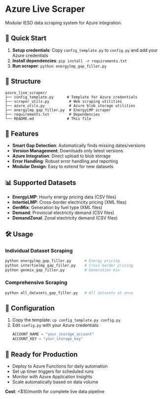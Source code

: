 # Azure Live Scraper

Modular IESO data scraping system for Azure integration.

## 🚀 Quick Start

1. **Setup credentials**: Copy `config_template.py` to `config.py` and add your Azure credentials
2. **Install dependencies**: `pip install -r requirements.txt`
3. **Run scraper**: `python energylmp_gap_filler.py`

## 📁 Structure

```
azure_live_scraper/
├── config_template.py      # Template for Azure credentials
├── scraper_utils.py         # Web scraping utilities
├── azure_utils.py           # Azure blob storage utilities
├── energylmp_gap_filler.py  # EnergyLMP scraper
├── requirements.txt         # Dependencies
└── README.md               # This file
```

## 🎯 Features

- **Smart Gap Detection**: Automatically finds missing dates/versions
- **Version Management**: Downloads only latest versions
- **Azure Integration**: Direct upload to blob storage
- **Error Handling**: Robust error handling and reporting
- **Modular Design**: Easy to extend for new datasets

## 📊 Supported Datasets

- **EnergyLMP**: Hourly energy pricing data (CSV files)
- **IntertieLMP**: Cross-border electricity pricing (XML files)
- **GenMix**: Generation by fuel type (XML files)
- **Demand**: Provincial electricity demand (CSV files)
- **DemandZonal**: Zonal electricity demand (CSV files)

## 🛠️ Usage

### Individual Dataset Scraping
```bash
python energylmp_gap_filler.py      # Energy pricing
python intertielmp_gap_filler.py    # Cross-border pricing
python genmix_gap_filler.py         # Generation mix
```

### Comprehensive Scraping
```bash
python all_datasets_gap_filler.py   # All datasets at once
```

## 🔧 Configuration

1. Copy the template: `cp config_template.py config.py`
2. Edit `config.py` with your Azure credentials:
   ```python
   ACCOUNT_NAME = "your_storage_account"
   ACCOUNT_KEY = "your_storage_key"
   ```

## 🚀 Ready for Production

- Deploy to Azure Functions for daily automation
- Set up timer triggers for scheduled runs
- Monitor with Azure Application Insights
- Scale automatically based on data volume

**Cost**: <$10/month for complete live data pipeline 